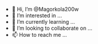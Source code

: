 - 👋 Hi, I’m @Magorkola200w
- 👀 I’m interested in ...
- 🌱 I’m currently learning ...
- 💞️ I’m looking to collaborate on ...
- 📫 How to reach me ...

<!---
Magorkola200w/Magorkola200w is a ✨ special ✨ repository because its `README.md` (this file) appears on your GitHub profile.
You can click the Preview link to take a look at your changes.
--->
